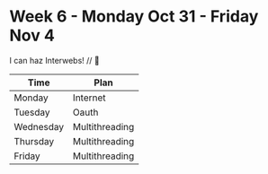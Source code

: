 # Week 6 - Monday Oct 31 - Friday Nov 4

I can haz Interwebs! // :blue_heart:



Time        |   Plan   |
----------------|-------
Monday         | Internet
Tuesday   | Oauth
Wednesday   | Multithreading
Thursday     | Multithreading
Friday | Multithreading
